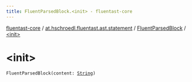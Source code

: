 ```yaml
---
title: FluentParsedBlock.<init> - fluentast-core
---
```


[fluentast-core](../../index.html) / [at.hschroedl.fluentast.ast.statement](../index.html) / [FluentParsedBlock](index.html) / [&lt;init&gt;](.)

# &lt;init&gt;

`FluentParsedBlock(content: `[`String`](https://kotlinlang.org/api/latest/jvm/stdlib/kotlin/-string/index.html)`)`